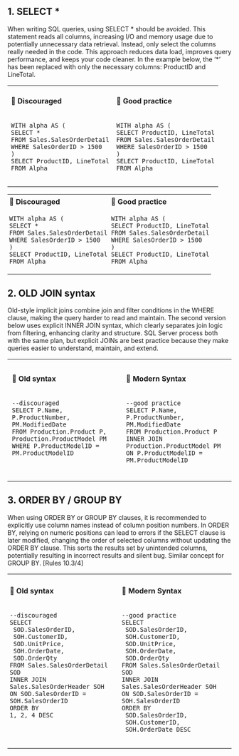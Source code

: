 ## 1. SELECT *
When writing SQL queries, using SELECT * should be avoided. This statement reads all columns, increasing I/O and memory usage due to potentially unnecessary data retrieval. Instead, only select the columns really needed in the code. This approach reduces data load, improves query performance, and keeps your code cleaner. In the example below, the ‘*’ has been replaced with only the necessary columns: ProductID and LineTotal. 

<table>
  <tr>
    <td style="vertical-align: top; ">
      <h4 style = "margin: 2 px;">🔹 Discouraged</h4>
      <pre><code>
WITH alpha AS (
SELECT *
FROM Sales.SalesOrderDetail
WHERE SalesOrderID > 1500
)
SELECT ProductID, LineTotal
FROM Alpha
      </code></pre>
    </td>
    <td style="vertical-align: top;">
      <h4 style = "margin: 2 px;">🔹 Good practice</h4>
      <pre><code>
WITH alpha AS (
SELECT ProductID, LineTotal
FROM Sales.SalesOrderDetail
WHERE SalesOrderID > 1500
)
SELECT ProductID, LineTotal
FROM Alpha
      </code></pre>
    </td>
  </tr>
</table>

<table>
  <tr>
    <td style="vertical-align: top; padding: 4px;">
      <h4 style="margin: 2px 0 4px 0;">🔹 Discouraged</h4>
      <pre style="margin: 0;"><code style="margin: 0; padding: 0;">
WITH alpha AS (
SELECT *
FROM Sales.SalesOrderDetail
WHERE SalesOrderID > 1500
)
SELECT ProductID, LineTotal
FROM Alpha
      </code></pre>
    </td>
    <td style="vertical-align: top; padding: 4px;">
      <h4 style="margin: 2px 0 4px 0;">🔹 Good practice</h4>
      <pre style="margin: 0;"><code style="margin: 0; padding: 0;">
WITH alpha AS (
SELECT ProductID, LineTotal
FROM Sales.SalesOrderDetail
WHERE SalesOrderID > 1500
)
SELECT ProductID, LineTotal
FROM Alpha
      </code></pre>
    </td>
  </tr>
</table>

## 2. OLD JOIN syntax
Old-style implicit joins combine join and filter conditions in the WHERE clause, making the query harder to read and maintain. The second version below uses explicit INNER JOIN syntax, which clearly separates join logic from filtering, enhancing clarity and structure. SQL Server process both with the same plan, but explicit JOINs are best practice because they make queries easier to understand, maintain, and extend.

<table>
  <tr>
    <td style="vertical-align: top; padding: 10px;">
      <h4>🔹 Old syntax</h4>
      <pre><code>
--discouraged
SELECT P.Name, P.ProductNumber, PM.ModifiedDate
FROM Production.Product P, Production.ProductModel PM
WHERE P.ProductModelID = PM.ProductModelID
      </code></pre>
    </td>
    <td style="vertical-align: top; padding: 10px;">
      <h4>🔹 Modern Syntax</h4>
      <pre><code>
--good practice
SELECT P.Name, P.ProductNumber, PM.ModifiedDate
FROM Production.Product P
INNER JOIN Production.ProductModel PM
ON P.ProductModelID = PM.ProductModelID
      </code></pre>
    </td>
  </tr>
</table>


## 3. ORDER BY / GROUP BY
When using ORDER BY or GROUP BY clauses, it is recommended to explicitly use column names instead of column position numbers. In ORDER BY, relying on numeric positions can lead to errors if the SELECT clause is later modified, changing the order of selected columns without updating the ORDER BY clause. This sorts the results set by unintended columns, potentially resulting in incorrect results and silent bug. Similar concept for GROUP BY. [Rules 10.3/4]

<table>
  <tr>
    <td style="vertical-align: top; padding: 5px;">
      <h4>🔹 Old syntax</h4>
      <pre><code>
--discouraged
SELECT
 SOD.SalesOrderID,
 SOH.CustomerID,
 SOD.UnitPrice,
 SOH.OrderDate,
 SOD.OrderQty
FROM Sales.SalesOrderDetail SOD
INNER JOIN Sales.SalesOrderHeader SOH 
ON SOD.SalesOrderID = SOH.SalesOrderID
ORDER BY 
1, 2, 4 DESC
      </code></pre>
    </td>
    <td style="vertical-align: top; padding: 5px;">
      <h4>🔹 Modern Syntax</h4>
      <pre><code>
--good practice
SELECT
 SOD.SalesOrderID,
 SOH.CustomerID,
 SOD.UnitPrice,
 SOH.OrderDate,
 SOD.OrderQty
FROM Sales.SalesOrderDetail SOD
INNER JOIN Sales.SalesOrderHeader SOH 
ON SOD.SalesOrderID = SOH.SalesOrderID
ORDER BY 
 SOD.SalesOrderID,
 SOH.CustomerID,
 SOH.OrderDate DESC
      </code></pre>
    </td>
  </tr>
</table>
